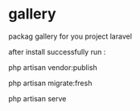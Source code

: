 # gallery
packag gallery for you project laravel

after install successfully
run :
  
  php artisan vendor:publish
  
  php artisan migrate:fresh
  
  php artisan serve
